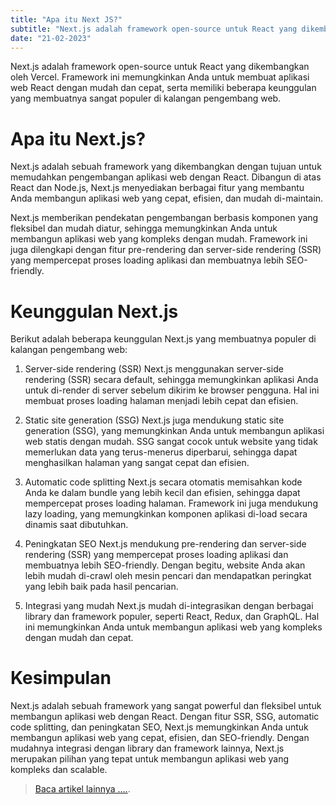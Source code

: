 ```yaml
---
title: "Apa itu Next JS?"
subtitle: "Next.js adalah framework open-source untuk React yang dikembangkan oleh Vercel."
date: "21-02-2023"
---
```


Next.js adalah framework open-source untuk React yang dikembangkan oleh Vercel. Framework ini memungkinkan Anda untuk membuat aplikasi web React dengan mudah dan cepat, serta memiliki beberapa keunggulan yang membuatnya sangat populer di kalangan pengembang web.

# Apa itu Next.js?
Next.js adalah sebuah framework yang dikembangkan dengan tujuan untuk memudahkan pengembangan aplikasi web dengan React. Dibangun di atas React dan Node.js, Next.js menyediakan berbagai fitur yang membantu Anda membangun aplikasi web yang cepat, efisien, dan mudah di-maintain.

Next.js memberikan pendekatan pengembangan berbasis komponen yang fleksibel dan mudah diatur, sehingga memungkinkan Anda untuk membangun aplikasi web yang kompleks dengan mudah. Framework ini juga dilengkapi dengan fitur pre-rendering dan server-side rendering (SSR) yang mempercepat proses loading aplikasi dan membuatnya lebih SEO-friendly.

# Keunggulan Next.js
Berikut adalah beberapa keunggulan Next.js yang membuatnya populer di kalangan pengembang web:

1. Server-side rendering (SSR)
Next.js menggunakan server-side rendering (SSR) secara default, sehingga memungkinkan aplikasi Anda untuk di-render di server sebelum dikirim ke browser pengguna. Hal ini membuat proses loading halaman menjadi lebih cepat dan efisien.

2. Static site generation (SSG)
Next.js juga mendukung static site generation (SSG), yang memungkinkan Anda untuk membangun aplikasi web statis dengan mudah. SSG sangat cocok untuk website yang tidak memerlukan data yang terus-menerus diperbarui, sehingga dapat menghasilkan halaman yang sangat cepat dan efisien.

3. Automatic code splitting
Next.js secara otomatis memisahkan kode Anda ke dalam bundle yang lebih kecil dan efisien, sehingga dapat mempercepat proses loading halaman. Framework ini juga mendukung lazy loading, yang memungkinkan komponen aplikasi di-load secara dinamis saat dibutuhkan.

4. Peningkatan SEO
Next.js mendukung pre-rendering dan server-side rendering (SSR) yang mempercepat proses loading aplikasi dan membuatnya lebih SEO-friendly. Dengan begitu, website Anda akan lebih mudah di-crawl oleh mesin pencari dan mendapatkan peringkat yang lebih baik pada hasil pencarian.

5. Integrasi yang mudah
Next.js mudah di-integrasikan dengan berbagai library dan framework populer, seperti React, Redux, dan GraphQL. Hal ini memungkinkan Anda untuk membangun aplikasi web yang kompleks dengan mudah dan cepat.

# Kesimpulan
Next.js adalah sebuah framework yang sangat powerful dan fleksibel untuk membangun aplikasi web dengan React. Dengan fitur SSR, SSG, automatic code splitting, dan peningkatan SEO, Next.js memungkinkan Anda untuk membangun aplikasi web yang cepat, efisien, dan SEO-friendly. Dengan mudahnya integrasi dengan library dan framework lainnya, Next.js merupakan pilihan yang tepat untuk membangun aplikasi web yang kompleks dan scalable.

> [Baca artikel lainnya ....](/).